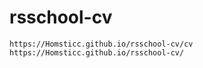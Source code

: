 # rsschool-cv

    https://Homsticc.github.io/rsschool-cv/cv
    https://Homsticc.github.io/rsschool-cv/
